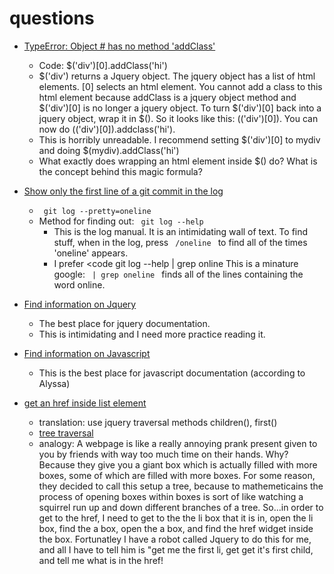 questions
=========

- [TypeError: Object #<HTMLDivElement> has no method 'addClass'](http://stackoverflow.com/questions/6409039/jquery-each-this)
   - Code: $('div')[0].addClass('hi')
   - $('div') returns a Jquery object. The jquery object has a list of html elements. [0] selects an html element.  You cannot add a class to this html element because addClass is a jquery object method and $('div')[0] is no longer a jquery object.  To turn $('div')[0] back into a jquery object, wrap it in $().  So it looks like this: $($('div')[0]).  You can now do $($('div')[0]).addclass('hi').  
   - This is horribly unreadable. I recommend setting $('div')[0] to mydiv and doing $(mydiv).addClass('hi')  
   - What exactly does wrapping an html element inside $() do?  What is the concept behind this magic formula? 

- [Show only the first line of a git commit in the log]()
   - <code> git log --pretty=oneline </code>
   - Method for finding out: <code> git log --help </code>  
      - This is the log manual. It is an intimidating wall of text. To find stuff, when in the log, press <code> /oneline </code> to find all of the times  'oneline' appears.  
      - I prefer <code git log --help | grep online </code>  This is a minature google:  <code> | grep oneline </code> finds all of the lines containing the word online.

- [Find information on Jquery](http://jquery.com/)
  - The best place for jquery documentation.
  - This is intimidating and I need more practice reading it. 
 
- [Find information on Javascript](https://developer.mozilla.org/en-US/docs/Web/JavaScript)
   - This is the best place for javascript documentation (according to Alyssa) 

- [get an href inside list element]() 
  - translation: use jquery traversal methods children(), first()
  - [tree traversal](https://api.jquery.com/category/traversing/tree-traversal/)
  - analogy: A webpage is like a really annoying prank present given to you by friends with way too much time on their hands.  Why? Because they give you a giant box which is actually filled with more boxes, some of which are filled with more boxes.  For some reason, they decided to call this setup a tree, because to mathemeticains the process of opening boxes within boxes is sort of like watching a squirrel run up and down different branches of a tree.  So...in order to get to the href, I need to get to the the li box that it is in, open the li box, find the a box, open the a box, and find the href widget inside the box. Fortunatley I have a robot called Jquery to do this for me, and all I have to tell him is "get me the first li, get get it's first child, and tell me what is in the href!
 
